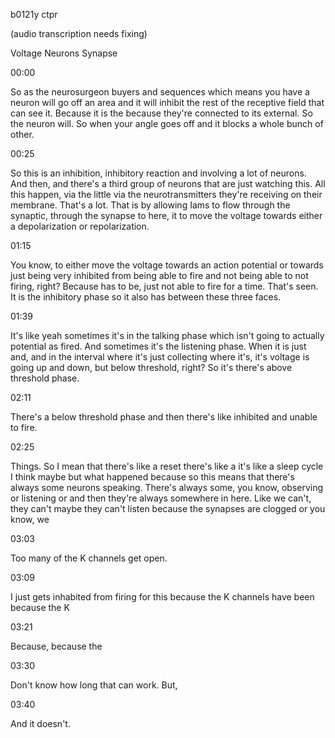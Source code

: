 b0121y ctpr

(audio transcription needs fixing)

Voltage Neurons Synapse

00:00

So as the neurosurgeon buyers and sequences which means you have a neuron will go off an area and it will inhibit the rest of the receptive field that can see it. Because it is the because they're connected to its external. So the neuron will. So when your angle goes off and it blocks a whole bunch of other.

00:25

So this is an inhibition, inhibitory reaction and involving a lot of neurons. And then, and there's a third group of neurons that are just watching this. All this happen, via the little via the neurotransmitters they're receiving on their membrane. That's a lot. That is by allowing Iams to flow through the synaptic, through the synapse to here, it to move the voltage towards either a depolarization or repolarization.

01:15

You know, to either move the voltage towards an action potential or towards just being very inhibited from being able to fire and not being able to not firing, right? Because has to be, just not able to fire for a time. That's seen. It is the inhibitory phase so it also has between these three faces.

01:39

It's like yeah sometimes it's in the talking phase which isn't going to actually potential as fired. And sometimes it's the listening phase. When it is just and, and in the interval where it's just collecting where it's, it's voltage is going up and down, but below threshold, right? So it's there's above threshold phase.

02:11

There's a below threshold phase and then there's like inhibited and unable to fire.

02:25

Things. So I mean that there's like a reset there's like a it's like a sleep cycle I think maybe but what happened because so this means that there's always some neurons speaking. There's always some, you know, observing or listening or and then they're always somewhere in here. Like we can't, they can't maybe they can't listen because the synapses are clogged or you know, we

03:03

Too many of the K channels get open.

03:09

I just gets inhabited from firing for this because the K channels have been because the K

03:21

Because, because the

03:30

Don't know how long that can work. But,

03:40

And it doesn't.